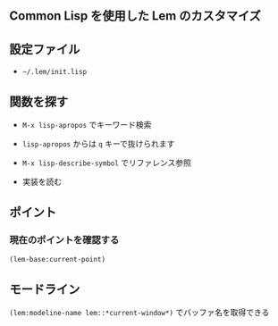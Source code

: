 ## Common Lisp を使用した Lem のカスタマイズ

## 設定ファイル
- `~/.lem/init.lisp`

## 関数を探す
- `M-x lisp-apropos` でキーワード検索
- `lisp-apropos` からは `q` キーで抜けられます

- `M-x lisp-describe-symbol` でリファレンス参照

- 実装を読む

## ポイント

### 現在のポイントを確認する

````lisp
(lem-base:current-point)
````

## モードライン

`(lem:modeline-name lem::*current-window*)` でバッファ名を取得できる
